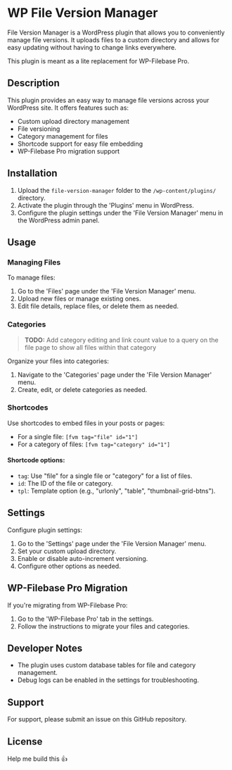 # WP File Version Manager

File Version Manager is a WordPress plugin that allows you to conveniently manage file versions. It uploads files to a custom directory and allows for easy updating without having to change links everywhere.

This plugin is meant as a lite replacement for WP-Filebase Pro.

## Description

This plugin provides an easy way to manage file versions across your WordPress site. It offers features such as:

-   Custom upload directory management
-   File versioning
-   Category management for files
-   Shortcode support for easy file embedding
-   WP-Filebase Pro migration support

## Installation

1. Upload the `file-version-manager` folder to the `/wp-content/plugins/` directory.
2. Activate the plugin through the 'Plugins' menu in WordPress.
3. Configure the plugin settings under the 'File Version Manager' menu in the WordPress admin panel.

## Usage

### Managing Files

To manage files:

1. Go to the 'Files' page under the 'File Version Manager' menu.
2. Upload new files or manage existing ones.
3. Edit file details, replace files, or delete them as needed.

### Categories

> **TODO:** Add category editing and link count value to a query on the file page to show all files within that category

Organize your files into categories:

1. Navigate to the 'Categories' page under the 'File Version Manager' menu.
2. Create, edit, or delete categories as needed.

### Shortcodes

Use shortcodes to embed files in your posts or pages:

-   For a single file: `[fvm tag="file" id="1"]`
-   For a category of files: `[fvm tag="category" id="1"]`

#### Shortcode options:

-   `tag`: Use "file" for a single file or "category" for a list of files.
-   `id`: The ID of the file or category.
-   `tpl`: Template option (e.g., "urlonly", "table", "thumbnail-grid-btns").

## Settings

Configure plugin settings:

1. Go to the 'Settings' page under the 'File Version Manager' menu.
2. Set your custom upload directory.
3. Enable or disable auto-increment versioning.
4. Configure other options as needed.

## WP-Filebase Pro Migration

If you're migrating from WP-Filebase Pro:

1. Go to the 'WP-Filebase Pro' tab in the settings.
2. Follow the instructions to migrate your files and categories.

## Developer Notes

-   The plugin uses custom database tables for file and category management.
-   Debug logs can be enabled in the settings for troubleshooting.

## Support

For support, please submit an issue on this GitHub repository.

## License

Help me build this 👍
